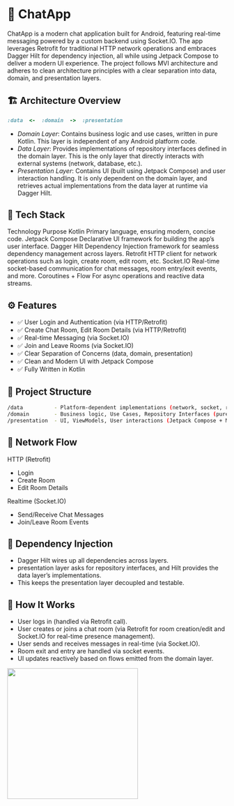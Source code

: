 # 📱 ChatApp
ChatApp is a modern chat application built for Android, featuring real-time messaging powered by a custom backend using Socket.IO. The app leverages Retrofit for traditional HTTP network operations and embraces Dagger Hilt for dependency injection, all while using Jetpack Compose to deliver a modern UI experience. The project follows MVI architecture and adheres to clean architecture principles with a clear separation into data, domain, and presentation layers.

## 🏗️ Architecture Overview

```ruby
:data  <-  :domain  ->  :presentation
```

- *Domain Layer*: Contains business logic and use cases, written in pure Kotlin. This layer is independent of any Android platform code.
- *Data Layer*: Provides implementations of repository interfaces defined in the domain layer. This is the only layer that directly interacts with external systems (network, database, etc.).
- *Presentation Layer*: Contains UI (built using Jetpack Compose) and user interaction handling. It is only dependent on the domain layer, and retrieves actual implementations from the data layer at runtime via Dagger Hilt.


## 🔧 Tech Stack
Technology	Purpose
Kotlin	Primary language, ensuring modern, concise code.
Jetpack Compose	Declarative UI framework for building the app’s user interface.
Dagger Hilt	Dependency Injection framework for seamless dependency management across layers.
Retrofit	HTTP client for network operations such as login, create room, edit room, etc.
Socket.IO	Real-time socket-based communication for chat messages, room entry/exit events, and more.
Coroutines + Flow	For async operations and reactive data streams.


## ⚙️ Features
- ✅ User Login and Authentication (via HTTP/Retrofit)
- ✅ Create Chat Room, Edit Room Details (via HTTP/Retrofit)
- ✅ Real-time Messaging (via Socket.IO)
- ✅ Join and Leave Rooms (via Socket.IO)
- ✅ Clear Separation of Concerns (data, domain, presentation)
- ✅ Clean and Modern UI with Jetpack Compose
- ✅ Fully Written in Kotlin

## 📂 Project Structure

```bash
/data          - Platform-dependent implementations (network, socket, repository impls)
/domain        - Business logic, Use Cases, Repository Interfaces (pure Kotlin)
/presentation  - UI, ViewModels, User interactions (Jetpack Compose + MVI)
```

## 🔗 Network Flow

HTTP (Retrofit)
- Login
- Create Room
- Edit Room Details

Realtime (Socket.IO)
- Send/Receive Chat Messages
- Join/Leave Room Events

## 🔌 Dependency Injection
- Dagger Hilt wires up all dependencies across layers.
- presentation layer asks for repository interfaces, and Hilt provides the data layer’s implementations.
- This keeps the presentation layer decoupled and testable.

## 🚀 How It Works
- User logs in (handled via Retrofit call).
- User creates or joins a chat room (via Retrofit for room creation/edit and Socket.IO for real-time presence management).
- User sends and receives messages in real-time (via Socket.IO).
- Room exit and entry are handled via socket events.
- UI updates reactively based on flows emitted from the domain layer.


<img src="https://github.com/user-attachments/assets/1b8c0c47-84f0-49f0-9c70-07e7dcd58093" width="300px"/>
